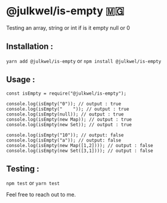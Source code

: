 # @julkwel/is-empty :madagascar:

Testing an array, string or int if is it empty null or 0

## Installation :
`yarn add @julkwel/is-empty` or `npm install @julkwel/is-empty`

## Usage : 
```
const isEmpty = require("@julkwel/is-empty");

console.log(isEmpty("0")); // output : true
console.log(isEmpty("    ")); // output : true
console.log(isEmpty(null)); // output : true
console.log(isEmpty(new Map)); // output : true
console.log(isEmpty(new Set)); // output : true

console.log(isEmpty("10")); // output: false
console.log(isEmpty("a")); // output: false
console.log(isEmpty(new Map([1,2]))); // output : false
console.log(isEmpty(new Set([3,1]))); // output : false
```


## Testing :
`npm test` or `yarn test`

Feel free to reach out to me.
